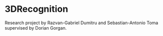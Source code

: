 # 3DRecognition
Research project by Razvan-Gabriel Dumitru and Sebastian-Antonio Toma supervised by Dorian Gorgan.
